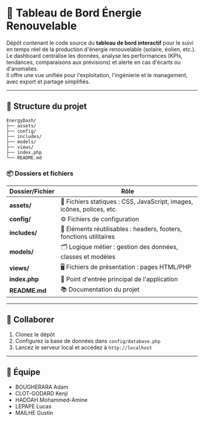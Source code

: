 # 🌱 Tableau de Bord Énergie Renouvelable

Dépôt contenant le code source du **tableau de bord interactif** pour le suivi en temps réel de la production d'énergie renouvelable (solaire, éolien, etc.).  
Le dashboard centralise les données, analyse les performances (KPIs, tendances, comparaisons aux prévisions) et alerte en cas d'écarts ou d'anomalies.  
Il offre une vue unifiée pour l'exploitation, l'ingénierie et le management, avec export et partage simplifiés.

---

## 📁 Structure du projet

```
EnergyDash/
├── assets/
├── config/
├── includes/
├── models/
├── views/
├── index.php
└── README.md
```

### 📦 Dossiers et fichiers

| Dossier/Fichier      | Rôle                                                                                   |
|----------------------|----------------------------------------------------------------------------------------|
| **assets/**          | 🎨 Fichiers statiques : CSS, JavaScript, images, icônes, polices, etc.                |
| **config/**          | ⚙️ Fichiers de configuration                                                          |
| **includes/**        | 🧩 Éléments réutilisables : headers, footers, fonctions utilitaires                    |
| **models/**          | 🗂️ Logique métier : gestion des données, classes et modèles                            |
| **views/**           | 🖥️ Fichiers de présentation : pages HTML/PHP                                           |
| **index.php**        | 🚪 Point d'entrée principal de l'application                                           |
| **README.md**        | 📚 Documentation du projet                                                             |

---

## 🚀 Collaborer

1. Clonez le dépôt
2. Configurez la base de données dans `config/database.php`
3. Lancez le serveur local et accédez à `http://localhost`

---

## 👥 Équipe

- BOUGHERARA	Adam
- CLOT-GODARD	Kenji
- HADDAH	Mohammed-Amine
- LEPAPE	Lucas
- MAILHE	Gustin


